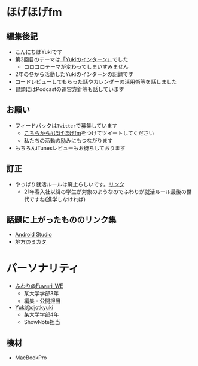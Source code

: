 # ほげほげfm
## 編集後記
- こんにちはYukiです
- 第3回目のテーマは[「Yukiのインターン」]()でした
  - コロコロテーマが変わってしまいすみません
- 2年の冬から活動したYukiのインターンの記録です
- コードレビューしてもらった話やカレンダーの活用術等を話しました
- 冒頭にはPodcastの運営方針等も話しています

## お願い
- フィードバックは`Twitter`で募集しています
    - [こちらから#ほげほげfm](https://twitter.com/search?f=tweets&q=%23%E3%81%BB%E3%81%92%E3%81%BB%E3%81%92fm&src=typd)をつけてツイートしてください
    - 私たちの活動の励みにもつながります
- もちろんiTunesレビューもお待ちしております

## 訂正
- やっぱり就活ルールは廃止らしいです。[リンク](https://www.nikkei.com/article/DGXMZO36255980Z01C18A0000000/?n_cid=DSREA001)
  - 21年春入社以降の学生が対象のようなのでふわりが就活ルール最後の世代ですね(進学しなければ)

## 話題に上がったもののリンク集
- [Android Studio](https://developer.android.com/studio/install?hl=ja)
- [地方のミカタ](https://chihounomikata.com/)

# パーソナリティ
- [ふわり@Fuwari_WE](https://twitter.com/Fuwari_WE)
    - 某大学学部3年
    - 編集・公開担当
- [Yuki@djotkyuki](https://twitter.com/djotkyuki)
    - 某大学学部4年
    - ShowNote担当

## 機材  
- MacBookPro